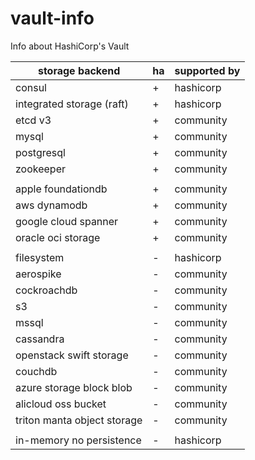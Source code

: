 # vault-info
Info about HashiCorp's Vault

| storage backend              | ha  |  supported by  |
| ---------------------------- | --- | -------------- |
| consul                       |  +  |   hashicorp    |
| integrated storage (raft)    |  +  |   hashicorp    |
| etcd v3                      |  +  |   community    |
| mysql                        |  +  |   community    |
| postgresql                   |  +  |   community    |
| zookeeper                    |  +  |   community    |
|                              |     |                |
| apple foundationdb           |  +  |   community    |
| aws dynamodb                 |  +  |   community    |
| google cloud spanner         |  +  |   community    |
| oracle oci storage           |  +  |   community    |
|                              |     |                |
| filesystem                   |  -  |   hashicorp    |
| aerospike                    |  -  |   community    |
| cockroachdb                  |  -  |   community    |
| s3                           |  -  |   community    |
| mssql                        |  -  |   community    |
| cassandra                    |  -  |   community    |
| openstack swift storage      |  -  |   community    |
| couchdb                      |  -  |   community    |
| azure storage block blob     |  -  |   community    |
| alicloud oss bucket          |  -  |   community    |
| triton manta object storage  |  -  |   community    |
|                              |     |                |
| in-memory no persistence     |  -  |   hashicorp    |
